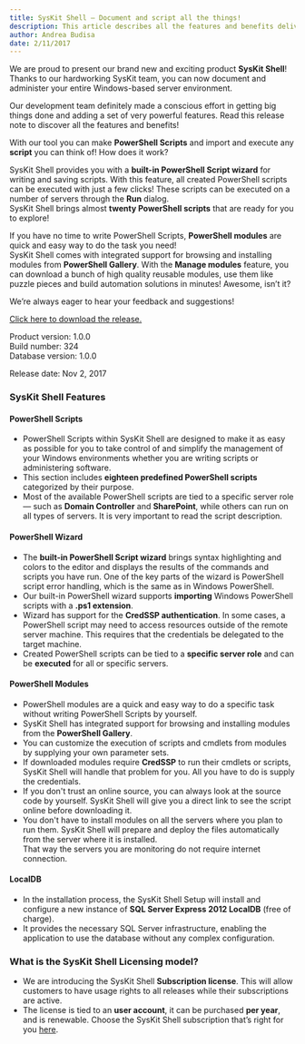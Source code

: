 ```yaml
---
title: SysKit Shell – Document and script all the things!
description: This article describes all the features and benefits delivered in SysKit Shell.
author: Andrea Budisa
date: 2/11/2017
---
```


We are proud to present our brand new and exciting product __SysKit Shell__! Thanks to our hardworking SysKit team, you can now document and administer your entire Windows-based server environment.

Our development team definitely made a conscious effort in getting big things done and adding a set of very powerful features. Read this release note to discover all the features and benefits!

With our tool you can make __PowerShell Scripts__ and import and execute any __script__ you can think of! How does it work?

SysKit Shell provides you with a __built-in PowerShell Script wizard__ for writing and saving scripts. With this feature, all created PowerShell scripts can be executed with just a few clicks! These scripts can be executed on a number of servers through the __Run__ dialog.  
SysKit Shell brings almost __twenty PowerShell scripts__ that are ready for you to explore!

If you have no time to write PowerShell Scripts, __PowerShell modules__ are quick and easy way to do the task you need!   
SysKit Shell comes with integrated support for browsing and installing modules from __PowerShell Gallery__. With the __Manage modules__ feature, you can download a bunch of high quality reusable modules, use them like puzzle pieces and build automation solutions in minutes! Awesome, isn’t it?

We’re always eager to hear your feedback and suggestions!

[Click here to download the release.](https://www.syskit.com/products/shell/download)

Product version: 1.0.0  
Build number: 324  
Database version: 1.0.0

Release date: Nov 2, 2017

### SysKit Shell Features

#### PowerShell Scripts

+ PowerShell Scripts within SysKit Shell are designed to make it as easy as possible for you to take control of and simplify the management of your Windows environments whether you are writing scripts or administering software.
+ This section includes __eighteen predefined PowerShell scripts__ categorized by their purpose.
+ Most of the available PowerShell scripts are tied to a specific server role— such as __Domain Controller__ and __SharePoint__, while others can run on all types of servers. It is very important to read the script description.

#### PowerShell Wizard

+ The __built-in PowerShell Script wizard__ brings syntax highlighting and colors to the editor and displays the results of the commands and scripts you have run. One of the key parts of the wizard is PowerShell script error handling, which is the same as in Windows PowerShell.
+ Our built-in PowerShell wizard supports __importing__ Windows PowerShell scripts with a __.ps1 extension__.
+ Wizard has support for the __CredSSP authentication__. In some cases, a PowerShell script may need to access resources outside of the remote server machine. This requires that the credentials be delegated to the target machine.
+ Created PowerShell scripts can be tied to a __specific server role__ and can be __executed__ for all or specific servers.

#### PowerShell Modules

+ PowerShell modules are a quick and easy way to do a specific task without writing PowerShell Scripts by yourself.
+ SysKit Shell has integrated support for browsing and installing modules from the __PowerShell Gallery__.
+ You can customize the execution of scripts and cmdlets from modules by supplying your own parameter sets.
+ If downloaded modules require __CredSSP__ to run their cmdlets or scripts, SysKit Shell will handle that problem for you. All you have to do is supply the credentials.
+ If you don't trust an online source, you can always look at the source code by yourself. SysKit Shell will give you a direct link to see the script online before downloading it.
+ You don't have to install modules on all the servers where you plan to run them. SysKit Shell will prepare and deploy the files automatically from the server where it is installed.  
That way the servers you are monitoring do not require internet connection.

#### LocalDB

+ In the installation process, the SysKit Shell Setup will install and configure a new instance of __SQL Server Express 2012 LocalDB__ (free of charge).
+ It provides the necessary SQL Server infrastructure, enabling the application to use the database without any complex configuration.

### What is the SysKit Shell Licensing model?

+ We are introducing the SysKit Shell __Subscription license__. This will allow customers to have usage rights to all releases while their subscriptions are active. 
+ The license is tied to an __user account__, it can be purchased __per year__, and is renewable. Choose the SysKit Shell subscription that’s right for you [here](https://www.syskit.com/products/shell/pricing/).